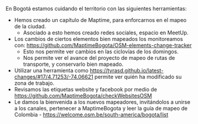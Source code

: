En Bogotá estamos cuidando el territorio con las siguientes herramientas:

* Hemos creado un capítulo de Maptime, para enforcarnos en el mapeo de la ciudad.
  * Asociado a esto hemos creado redes sociales, espacio en MeetUp.
* Los cambios de ciertos elementos bien mapeados los monitoreamos con: https://github.com/MaptimeBogota/OSM-elements-change-tracker
  * Esto nos permite ver cambios en las ciclovías de los domingos.
  * Nos permite ver el avance del proyecto de mapeo de rutas de transporte, y conservarlo bien mapeado.
* Utilizar una herramienta como https://tyrasd.github.io/latest-changes/#17/4.71253/-74.06621 permite ver quién ha modificado su zona de trabajo.
* Revisamos las etiquetas website y facebook por medio de https://github.com/MaptimeBogota/checkWebsitesOSM
* Le damos la bienvenida a los nuevos mapeadores, invitándolos a unirse a los canales, pertenecer a MaptimeBogota y leer la guía de mapeo de Colombia - https://welcome.osm.be/south-america/bogota/list
